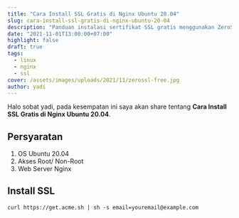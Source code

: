 ```yaml
---
title: "Cara Install SSL Gratis di Nginx Ubuntu 20.04"
slug: cara-install-ssl-gratis-di-nginx-ubuntu-20-04
description: "Panduan instalasi sertifikat SSL gratis menggunakan ZeroSSL pada Nginx"
date: "2021-11-01T13:00:00+07:00"
highlight: false
draft: true
tags:
  - linux
  - nginx
  - ssl
cover: /assets/images/uploads/2021/11/zerossl-free.jpg
author: yadi
---
```


Halo sobat yadi, pada kesempatan ini saya akan share tentang **Cara Install SSL Gratis di Nginx Ubuntu 20.04**.

## Persyaratan
1. OS Ubuntu 20.04
2. Akses Root/ Non-Root
3. Web Server Nginx

## Install SSL

```
curl https://get.acme.sh | sh -s email=youremail@example.com
```


